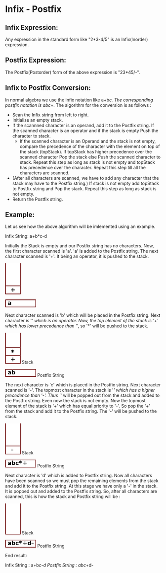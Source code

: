 Infix - Postfix
===============

Infix Expression:
-----------------

Any expression in the standard form like "2*3-4/5" is an Infix(Inorder)
expression.

Postfix Expression:
-------------------

The Postfix(Postorder) form of the above expression is "23*45/-".

Infix to Postfix Conversion:
----------------------------

In normal algebra we use the infix notation like a+b*c. The corresponding
postfix notation is abc*+. The algorithm for the conversion is as follows :

- Scan the Infix string from left to right.
- Initialise an empty stack.
- If the scannned character is an operand, add it to the Postfix string.
  If the scanned character is an operator and if the stack is empty Push
  the character to stack.
  - If the scanned character is an Operand and the stack is not empty,
    compare the precedence of the character with the element on top of
    the stack (topStack). If topStack has higher precedence over the
    scanned character Pop the stack else Push the scanned character to
    stack. Repeat this step as long as stack is not empty and topStack
    has precedence over the character.
  Repeat this step till all the characters are scanned.
- (After all characters are scanned, we have to add any character that the
  stack may have to the Postfix string.) If stack is not empty add topStack
  to Postfix string and Pop the stack. Repeat this step as long as stack is
  not empty.
- Return the Postfix string.

Example:
--------

Let us see how the above algorithm will be imlemented using an example.

Infix String: a+b*c-d

Initially the Stack is empty and our Postfix string has no characters. Now,
the first character scanned is 'a'. 'a' is added to the Postfix string. The
next character scanned is '+'. It being an operator, it is pushed to the stack.

![Stack](infix-postfix.stack.1.gif)

![Postfix String](infix-postfix.string.1.gif)

Next character scanned is 'b' which will be placed in the Postfix string.
Next character is '*' which is an operator. Now, the top element of the
stack is '+' which has lower precedence than '*', so '*' will be pushed
to the stack.

![Stack](infix-postfix.stack.2.gif)
Stack

![Postfix String](infix-postfix.string.2.gif)
Postfix String

The next character is 'c' which is placed in the Postfix string. Next character
scanned is '-'. The topmost character in the stack is '*' which has a higher
precedence than '-'. Thus '*' will be popped out from the stack and added to
the Postfix string. Even now the stack is not empty. Now the topmost element
of the stack is '+' which has equal priority to '-'. So pop the '+' from the
stack and add it to the Postfix string. The '-' will be pushed to the stack.

![Stack](infix-postfix.stack.3.gif)
Stack

![Postfix String](infix-postfix.string.3.gif)
Postfix String

Next character is 'd' which is added to Postfix string. Now all characters have
been scanned so we must pop the remaining elements from the stack and add it to
the Postfix string. At this stage we have only a '-' in the stack. It is popped
out and added to the Postfix string. So, after all characters are scanned, this
is how the stack and Postfix string will be :

![Stack](infix-postfix.stack.4.gif)
Stack

![Postfix String](infix-postfix.string.4.gif)
Postfix String


End result:

Infix String : a+b*c-d
Postfix String : abc*+d-
